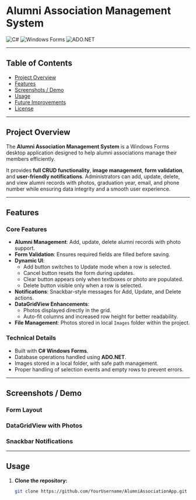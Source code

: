 # Alumni Association Management System

![C#](https://img.shields.io/badge/Language-C%23-blue)
![Windows Forms](https://img.shields.io/badge/Framework-Windows%20Forms-green)
![ADO.NET](https://img.shields.io/badge/Database-ADO.NET-orange)

---

## Table of Contents
- [Project Overview](#project-overview)
- [Features](#features)
- [Screenshots / Demo](#screenshots--demo)
- [Usage](#usage)
- [Future Improvements](#future-improvements)
- [License](#license)

---

## Project Overview

The **Alumni Association Management System** is a Windows Forms desktop application designed to help alumni associations manage their members efficiently.  

It provides **full CRUD functionality**, **image management**, **form validation**, and **user-friendly notifications**. Administrators can add, update, delete, and view alumni records with photos, graduation year, email, and phone number while ensuring data integrity and a smooth user experience.  

---

## Features

### Core Features
- **Alumni Management**: Add, update, delete alumni records with photo support.  
- **Form Validation**: Ensures required fields are filled before saving.  
- **Dynamic UI**:
  - Add button switches to Update mode when a row is selected.  
  - Cancel button resets the form during updates.  
  - Clear button appears only when textboxes or photo are populated.  
  - Delete button visible only when a row is selected.
- **Notifications**: Snackbar-style messages for Add, Update, and Delete actions.  
- **DataGridView Enhancements**:
  - Photos displayed directly in the grid.  
  - Auto-fit columns and increased row height for better readability.  
- **File Management**: Photos stored in local `Images` folder within the project.  

### Technical Details
- Built with **C# Windows Forms**.  
- Database operations handled using **ADO.NET**.  
- Images stored in a local folder, with safe path management.  
- Proper handling of selection events and empty rows to prevent errors.

---

## Screenshots / Demo

### Form Layout

### DataGridView with Photos

### Snackbar Notifications



---

## Usage

1. **Clone the repository:**
   ```bash
   git clone https://github.com/YourUsername/AlumniAssociationApp.git
